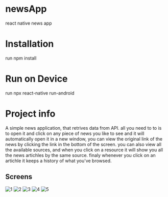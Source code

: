 # newsApp
 react native news app
 
 
# Installation
run npm install

# Run on Device
run npx react-native run-android

# Project info
A simple news application, that retrives data from API. all you need to to is to open it and click on any piece of news you like to see and it will automatically open it in a new window, you can view the original link of the news by clicking the link in the bottom of the screen.
you can also view all the available sources, and when you click on a resource it will show you all the news artichles by the same source.
finaly whenever you click on an artichle it keeps a history of what you've browsed.

## Screens
![1](https://user-images.githubusercontent.com/49105771/103596086-c399cf00-4f05-11eb-98bb-28bef5b617a9.PNG)
![2](https://user-images.githubusercontent.com/49105771/103596088-c4cafc00-4f05-11eb-980c-c559ac2dbd56.PNG)
![3](https://user-images.githubusercontent.com/49105771/103596091-c694bf80-4f05-11eb-8fb4-e20d495ddb75.PNG)
![4](https://user-images.githubusercontent.com/49105771/103596092-c72d5600-4f05-11eb-9c95-0b70c3004609.PNG)
![5](https://user-images.githubusercontent.com/49105771/103596094-c7c5ec80-4f05-11eb-8ad3-165d48404e7f.PNG)
